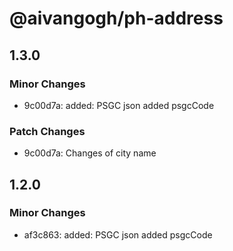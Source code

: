 # @aivangogh/ph-address

## 1.3.0

### Minor Changes

- 9c00d7a: added: PSGC json added psgcCode

### Patch Changes

- 9c00d7a: Changes of city name

## 1.2.0

### Minor Changes

- af3c863: added: PSGC json added psgcCode

